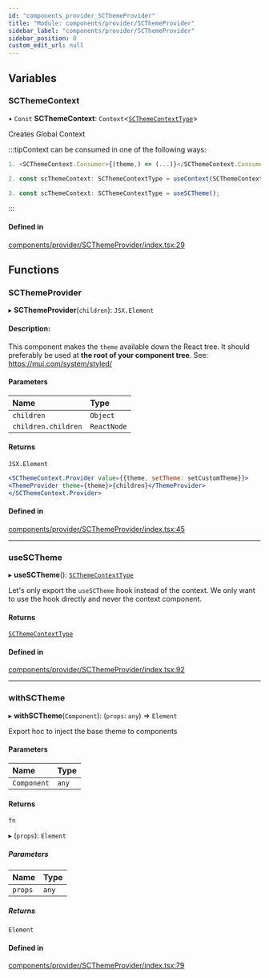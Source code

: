 ```yaml
---
id: "components_provider_SCThemeProvider"
title: "Module: components/provider/SCThemeProvider"
sidebar_label: "components/provider/SCThemeProvider"
sidebar_position: 0
custom_edit_url: null
---
```


## Variables

### SCThemeContext

• `Const` **SCThemeContext**: `Context`<[`SCThemeContextType`](../interfaces/types_context.SCThemeContextType.md)\>

Creates Global Context

:::tipContext can be consumed in one of the following ways:

```jsx
1. <SCThemeContext.Consumer>{(theme,) => (...)}</SCThemeContext.Consumer>
```
```jsx
2. const scThemeContext: SCThemeContextType = useContext(SCThemeContext);
```
```jsx
3. const scThemeContext: SCThemeContextType = useSCTheme();
````

:::

#### Defined in

[components/provider/SCThemeProvider/index.tsx:29](https://github.com/selfcommunity/community-ui/blob/de7e3c8/packages/sc-core/src/components/provider/SCThemeProvider/index.tsx#L29)

## Functions

### SCThemeProvider

▸ **SCThemeProvider**(`children`): `JSX.Element`

#### Description:
This component makes the `theme` available down the React tree.
It should preferably be used at **the root of your component tree**.
See: https://mui.com/system/styled/

#### Parameters

| Name | Type |
| :------ | :------ |
| `children` | `Object` |
| `children.children` | `ReactNode` |

#### Returns

`JSX.Element`

```jsx
<SCThemeContext.Provider value={{theme, setTheme: setCustomTheme}}>
<ThemeProvider theme={theme}>{children}</ThemeProvider>
</SCThemeContext.Provider>
```

#### Defined in

[components/provider/SCThemeProvider/index.tsx:45](https://github.com/selfcommunity/community-ui/blob/de7e3c8/packages/sc-core/src/components/provider/SCThemeProvider/index.tsx#L45)

___

### useSCTheme

▸ **useSCTheme**(): [`SCThemeContextType`](../interfaces/types_context.SCThemeContextType.md)

Let's only export the `useSCTheme` hook instead of the context.
We only want to use the hook directly and never the context component.

#### Returns

[`SCThemeContextType`](../interfaces/types_context.SCThemeContextType.md)

#### Defined in

[components/provider/SCThemeProvider/index.tsx:92](https://github.com/selfcommunity/community-ui/blob/de7e3c8/packages/sc-core/src/components/provider/SCThemeProvider/index.tsx#L92)

___

### withSCTheme

▸ **withSCTheme**(`Component`): (`props`: `any`) => `Element`

Export hoc to inject the base theme to components

#### Parameters

| Name | Type |
| :------ | :------ |
| `Component` | `any` |

#### Returns

`fn`

▸ (`props`): `Element`

##### Parameters

| Name | Type |
| :------ | :------ |
| `props` | `any` |

##### Returns

`Element`

#### Defined in

[components/provider/SCThemeProvider/index.tsx:79](https://github.com/selfcommunity/community-ui/blob/de7e3c8/packages/sc-core/src/components/provider/SCThemeProvider/index.tsx#L79)
